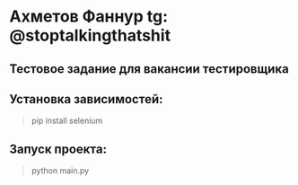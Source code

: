 # Ахметов Фаннур tg: @stoptalkingthatshit
## Тестовое задание для вакансии тестировщика

## Установка зависимостей:
>pip install selenium

## Запуск проекта:
>python main.py